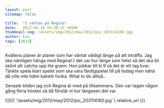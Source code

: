 ```yaml
---
layout: post
sitemap: false

title:  "I väntan på Regina"
date:   2012-05-18 19:39:13 +0100
thumbnail-img: /assets/img/2012/may/2012/pic_203114160.jpg
author: Eva
tags: [2012]
---
```


Kvällens planer är planer som har väntat väldigt länge på att inträffa. Jag ska nämligen hänga med Regina!:) det var hur länge som helst så det ska bli skönt att catcha upp lite grann. Hon jobbar till kl 9 så det är ett tag kvar. Tänkte spela klart spelet som ska vara färdigspelat till på tisdag men nähä då ville inte hdmi kabeln funka. What to do alltså.. 

Senaste bilden jag och Regina är med på tillsammans. Den var tagen någon gång förra hösten så då förstår ni hur längesen det var.

![]({{ '/assets/img/2012/may/2012/pic_203114160.jpg'  | relative_url }})

